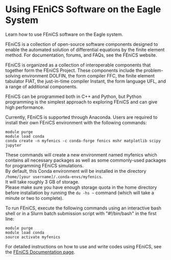# Using FEniCS Software on the Eagle System

Learn how to use FEniCS software on the Eagle system.

FEniCS is a collection of open-source software components designed to enable the automated solution of differential equations by the finite element method.  For documentation, forums, and FAQs, see the FEniCS website.

FEniCS is organized as a collection of interoperable components that together form the FEniCS Project. These components include the problem-solving environment DOLFIN, the form compiler FFC, the finite element tabulator FIAT, the just-in-time compiler Instant, the form language UFL, and a range of additional components.

FEniCS can be programmed both in C++ and Python, but Python programming is the simplest approach to exploring FEniCS and can give high performance.

Currently, FEniCS is supported through Anaconda. Users are required to install their own FEniCS environment with the following commands:

```
module purge
module load conda
conda create -n myfenics -c conda-forge fenics mshr matplotlib scipy jupyter 
```

These commands will create a new environment named myfenics which contains all necessary packages as well as some commonly-used packages for programming FEniCS simulations.  
By default, this Conda environment will be installed in the directory `/home/[your username]/.conda-envs/myfenics`.  
It will take roughly 3 GB of storage.  
Please make sure you have enough storage quota in the home directory before installation by running the `du -hs ~` command (which will take a minute or two to complete).   

To run FEniCS, execute the following commands using an interactive bash shell or in a Slurm batch submission script with "#!/bin/bash" in the first line:

```
module purge
module load conda
source activate myfenics
```

For detailed instructions on how to use and write codes using FEniCS, see the [FEniCS Documentation page](https://fenicsproject.org/documentation/).
